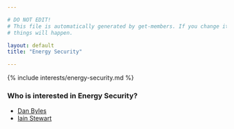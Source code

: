 ```yaml
---

# DO NOT EDIT!
# This file is automatically generated by get-members. If you change it, bad
# things will happen.

layout: default
title: "Energy Security"

---
```


{% include interests/energy-security.md %}

### Who is interested in Energy Security?


* [Dan Byles](../members/dan-byles.html)
* [Iain Stewart](../members/iain-stewart.html)
